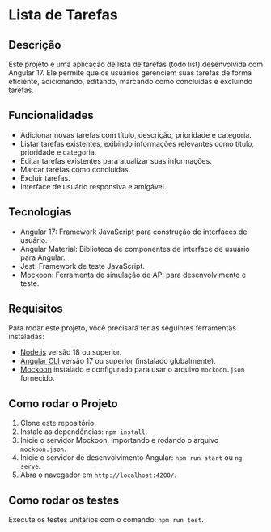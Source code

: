 # Lista de Tarefas

## Descrição

Este projeto é uma aplicação de lista de tarefas (todo list) desenvolvida com Angular 17. Ele permite que os usuários gerenciem suas tarefas de forma eficiente, adicionando, editando, marcando como concluídas e excluindo tarefas.

## Funcionalidades

*   Adicionar novas tarefas com título, descrição, prioridade e categoria.
*   Listar tarefas existentes, exibindo informações relevantes como título, prioridade e categoria.
*   Editar tarefas existentes para atualizar suas informações.
*   Marcar tarefas como concluídas.
*   Excluir tarefas.
*   Interface de usuário responsiva e amigável.

## Tecnologias

*   Angular 17: Framework JavaScript para construção de interfaces de usuário.
*   Angular Material: Biblioteca de componentes de interface de usuário para Angular.
*   Jest: Framework de teste JavaScript.
*   Mockoon: Ferramenta de simulação de API para desenvolvimento e teste.

## Requisitos

Para rodar este projeto, você precisará ter as seguintes ferramentas instaladas:

*   [Node.js](https://nodejs.org/) versão 18 ou superior.
*   [Angular CLI](https://angular.io/cli) versão 17 ou superior (instalado globalmente).
*   [Mockoon](https://mockoon.com/) instalado e configurado para usar o arquivo `mockoon.json` fornecido.

## Como rodar o Projeto

1.  Clone este repositório.
2.  Instale as dependências: `npm install`.
3.  Inicie o servidor Mockoon, importando e rodando o arquivo `mockoon.json`.
4.  Inicie o servidor de desenvolvimento Angular: `npm run start` ou `ng serve`.
5.  Abra o navegador em `http://localhost:4200/`.

## Como rodar os testes

Execute os testes unitários com o comando: `npm run test`.

